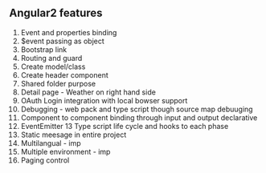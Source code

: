 
##  Angular2 features 

1. Event and properties binding 
2. $event passing as object 
3. Bootstrap link
4. Routing and guard
5. Create model/class
6. Create header component
7. Shared folder purpose 
8. Detail page - Weather on right hand side 
9. OAuth Login integration with local bowser support 
10. Debugging - web pack and type script  though source map debuuging 
11. Component to component binding through input and output declarative 
12. EventEmitter 
13  Type script life cycle and hooks to each phase 
14. Static meesage in entire project 
15. Multilangual - imp
16. Multiple environment - imp
17. Paging control 